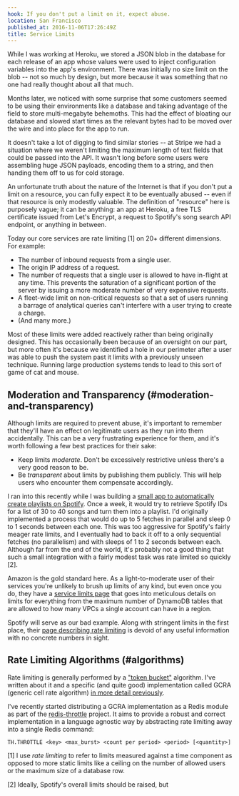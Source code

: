 ```yaml
---
hook: If you don't put a limit on it, expect abuse.
location: San Francisco
published_at: 2016-11-06T17:26:49Z
title: Service Limits
---
```


While I was working at Heroku, we stored a JSON blob in the database for each
release of an app whose values were used to inject configuration variables
into the app's environment. There was initially no size limit on the blob --
not so much by design, but more because it was something that no one had
really thought about all that much.

Months later, we noticed with some surprise that some customers seemed to be
using their environments like a database and taking advantage of the field to
store multi-megabyte behemoths. This had the effect of bloating our database
and slowed start times as the relevant bytes had to be moved over the wire and
into place for the app to run.

It doesn't take a lot of digging to find similar stories -- at Stripe we had a
situation where we weren't limiting the maximum length of text fields that
could be passed into the API. It wasn't long before some users were assembling
huge JSON payloads, encoding them to a string, and then handing them off to us
for cold storage.

An unfortunate truth about the nature of the Internet is that if you don't put
a limit on a resource, you can fully expect it to be eventually abused -- even
if that resource is only modestly valuable. The definition of "resource" here
is purposely vague; it can be anything: an app at Heroku, a free TLS
certificate issued from Let's Encrypt, a request to Spotify's song search API
endpoint, or anything in between.

Today our core services are rate limiting [1] on 20+ different dimensions. For
example:

* The number of inbound requests from a single user.
* The origin IP address of a request.
* The number of requests that a single user is allowed to have in-flight at any
  time. This prevents the saturation of a significant portion of the server by
  issuing a more moderate number of very expensive requests.
* A fleet-wide limit on non-critical requests so that a set of users running a
  barrage of analytical queries can't interfere with a user trying to create a
  charge.
* (And many more.)

Most of these limits were added reactively rather than being originally
designed. This has occasionally been because of an oversight on our part, but
more often it's because we identified a hole in our perimeter after a user was
able to push the system past it limits with a previously unseen technique.
Running large production systems tends to lead to this sort of game of cat and
mouse.

## Moderation and Transparency (#moderation-and-transparency)

Although limits are required to prevent abuse, it's important to remember that
they'll have an effect on legitimate users as they run into them accidentally.
This can be a very frustrating experience for them, and it's worth following a
few best practices for their sake:

* Keep limits _moderate_. Don't be excessively restrictive unless there's a
  very good reason to be.
* Be _transparent_ about limits by publishing them publicly. This will help
  users who encounter them compensate accordingly.

I ran into this recently while I was building a [small app to automatically
create playlists on Spotify][death-guild]. Once a week, it would try to retrieve
Spotify IDs for a list of 30 to 40 songs and turn them into a playlist. I'd
originally implemented a process that would do up to 5 fetches in parallel and
sleep 0 to 1 seconds between each one. This was too aggressive for Spotify's
fairly meager rate limits, and I eventually had to back it off to a only
sequential fetches (no parallelism) and with sleeps of 1 to 2 seconds between
each. Although far from the end of the world, it's probably not a good thing
that such a small integration with a fairly modest task was rate limited so
quickly [2].

Amazon is the gold standard here. As a light-to-moderate user of their
services you're unlikely to brush up limits of any kind, but even once you do,
they have a [service limits page][aws-service-limits] that goes into
meticulous details on limits for everything from the maximum number of
DynamoDB tables that are allowed to how many VPCs a single account can have in
a region.

Spotify will serve as our bad example. Along with stringent limits in the
first place, their [page describing rate limiting][spotify-limits] is devoid
of any useful information with no concrete numbers in sight.

## Rate Limiting Algorithms (#algorithms)

Rate limiting is generally performed by a ["token bucket"][token-bucket]
algorithm. I've written about it and a specific (and quite good)
implementation called GCRA (generic cell rate algorithm) [in more detail
previously](/rate-limits).

I've recently started distributing a GCRA implementation as a Redis module as
part of the [redis-throttle][redis-throttle] project. It aims to provide a
robust and correct implementation in a language agnostic way by abstracting
rate limiting away into a single Redis command:

```
TH.THROTTLE <key> <max_burst> <count per period> <period> [<quantity>]
```

[1] I use _rate limiting_ to refer to limits measured against a time component
as opposed to more static limits like a ceiling on the number of allowed users
or the maximum size of a database row.

[2] Ideally, Spotify's overall limits should be raised, but 

[aws-service-limits]: http://docs.aws.amazon.com/general/latest/gr/aws_service_limits.html
[death-guild]: https://github.com/brandur/deathguild
[redis-throttle]: https://github.com/brandur/redis-throttle
[spotify-limits]: https://developer.spotify.com/web-api/user-guide/
[token-bucket]: https://en.wikipedia.org/wiki/Token_bucket
